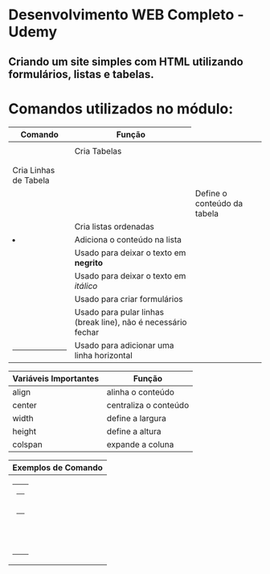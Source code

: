 # Desenvolvimento WEB Completo - Udemy

## Criando um site simples com HTML utilizando formulários, listas e tabelas.

# Comandos utilizados no módulo:

| Comando | Função |
|-|-
<table> </table> | Cria Tabelas |
<tr> </tr> | Cria Linhas de Tabela |
<td> </td> | Define o conteúdo da tabela |
<ol> </ol> | Cria listas ordenadas |
<li> </li> | Adiciona o conteúdo na lista |
<strong></strong> | Usado para deixar o texto em **negrito**
<em></em> | Usado para deixar o texto em *itálico*
<form></form> | Usado para criar formulários
<br> | Usado para pular linhas (break line), não é necessário fechar
<hr> | Usado para adicionar uma linha horizontal

| Variáveis Importantes | Função |
|-|-
align | alinha o conteúdo |
center | centraliza o conteúdo |
width | define a largura |
height | define a altura |
colspan | expande a coluna 

| Exemplos de Comando |
|-|
<table width = "100"> | Cria uma tabela com a largura desejada
<table height = "100"> | Cria uma tabela com a altura desejada
<table align = "center"> | Centraliza uma tabela na página

